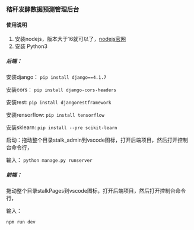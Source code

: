 ### 秸秆发酵数据预测管理后台

#### 使用说明

1. 安装nodejs，版本大于16就可以了，[nodejs官网](https://nodejs.cn/)
2. 安装 Python3

##### 后端：

安装django：		`pip install django==4.1.7`

安装cors：  		`pip install django-cors-headers`

安装rest: 	        `pip install djangorestframework`

安装rensorflow:	    `pip install tensorflow`

安装sklearn:		`pip install --pre scikit-learn`

启动：拖动整个目录stalk_admin到vscode图标，打开后端项目，然后打开控制台命令行，

输入：
`python manage.py runserver` 

##### 前端：

拖动整个目录stalkPages到vscode图标，打开后端项目，然后打开控制台命令行，

输入：

`npm run dev`

